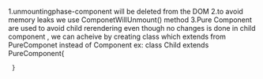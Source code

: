 1.unmountingphase-component will be deleted from the DOM
2.to avoid memory leaks we use ComponetWillUnmount()   method
3.Pure Component are used to avoid child rerendering even though no changes is done in child component ,
   we can acheive by creating class which extends from PureComponet instead of Component
   ex:
     class Child extends PureComponent{
        
     }